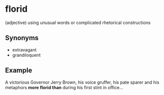 # florid

(adjective) using unusual words or complicated rhetorical constructions

## Synonyms

+ extravagant
+ grandiloquent

## Example

A victorious Governor Jerry Brown, his voice gruffer, his pate sparer and his metaphors **more florid than** during his first stint in office...
